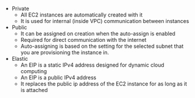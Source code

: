 - Private
  - All EC2 instances are automatically created with it
  - It is used for internal (inside VPC) communication between instances
- Public
  - It can be assigned on creation when the auto-assign is enabled
  - Required for direct communication with the internet
  - Auto-assigning is based on the setting for the selected subnet that you are provisioning the instance in.
- Elastic
  - An EIP is a static IPv4 address designed for dynamic cloud computing
  - An EIP is a public IPv4 address
  - It replaces the public ip address of the EC2 instance for as long as it is attached
